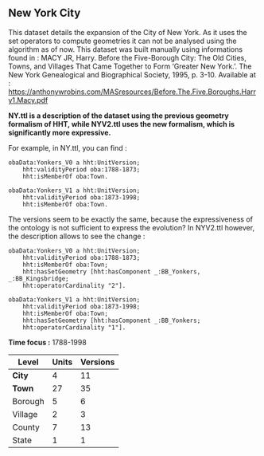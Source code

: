 ## New York City

This dataset details the expansion of the City of New York. As it uses the set operators to compute geometries it can not be analysed using the algorithm as of now. 
This dataset was built manually using informations found in :
MACY JR, Harry. Before the Five-Borough City: The Old Cities, Towns, and Villages That Came Together to Form ‘Greater New York.’. The New York Genealogical and Biographical Society, 1995, p. 3-10.
Available at : https://anthonywrobins.com/MASresources/Before.The.Five.Boroughs.Harry1.Macy.pdf

**NY.ttl is a description of the dataset using the previous geometry formalism of HHT, while NYV2.ttl uses the new formalism, which is significantly more expressive.**


For example, in NY.ttl, you can find :

    obaData:Yonkers_V0 a hht:UnitVersion;
        hht:validityPeriod oba:1788-1873;
        hht:isMemberOf oba:Town.
    
    obaData:Yonkers_V1 a hht:UnitVersion;
        hht:validityPeriod oba:1873-1998;
        hht:isMemberOf oba:Town.

The versions seem to be exactly the same, because the expressiveness of the ontology is not sufficient to express the evolution? In NYV2.ttl however, the description allows to see the change :

    obaData:Yonkers_V0 a hht:UnitVersion;
        hht:validityPeriod oba:1788-1873;
        hht:isMemberOf oba:Town;
        hht:hasSetGeometry [hht:hasComponent _:BB_Yonkers, _:BB_Kingsbridge;
        hht:operatorCardinality "2"].
        
    obaData:Yonkers_V1 a hht:UnitVersion;
        hht:validityPeriod oba:1873-1998;
        hht:isMemberOf oba:Town;
        hht:hasSetGeometry [hht:hasComponent _:BB_Yonkers;
        hht:operatorCardinality "1"].

**Time focus :** 1788-1998

|Level|Units  |Versions |
|---------|--| -- |
|  **City**       | 4  | 11 |
|  **Town**       | 27 | 35 |
|  Borough       | 5 | 6 |
|  Village      | 2 | 3 |
|  County     | 7  | 13 |
|  State     |1 | 1 |






